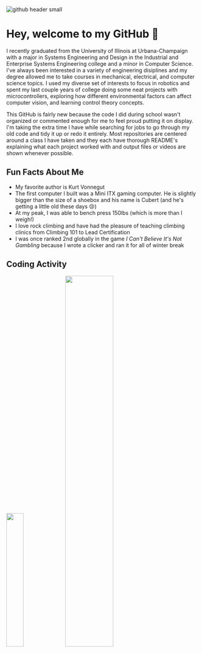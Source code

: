 ![github header small](https://user-images.githubusercontent.com/80641920/117477853-1b802b00-af24-11eb-8808-b063134f7cf0.jpg)

# Hey, welcome to my GitHub 👋
I recently graduated from the University of Illinois at Urbana-Champaign with a major in Systems Engineering and Design in the Industrial and Enterprise Systems Engineering college and a minor in Computer Science. I've always been interested in a variety of engineering disiplines and my degree allowed me to take courses in mechanical, electrical, and computer science topics. I used my diverse set of interests to focus in robotics and spent my last couple years of college doing some neat projects with microcontrollers, exploring how different environmental factors can affect computer vision, and learning control theory concepts.  

This GitHub is fairly new because the code I did during school wasn't organized or commented enough for me to feel proud putting it on display. I'm taking the extra time I have while searching for jobs to go through my old code and tidy it up or redo it entirely. Most repositories are centered around a class I have taken and they each have thorough README's explaining what each project worked with and output files or videos are shown whenever possible.

## Fun Facts About Me
* My favorite author is Kurt Vonnegut
* The first computer I built was a Mini ITX gaming computer. He is slightly bigger than the size of a shoebox and his name is Cubert (and he's getting a little old these days 😢)
* At my peak, I was able to bench press 150lbs (which is more than I weigh!)
* I love rock climbing and have had the pleasure of teaching climbing clinics from Climbing 101 to Lead Certification
* I was once ranked 2nd globally in the game <i>I Can't Believe It's Not Gambling</i> because I wrote a clicker and ran it for all of winter break

## Coding Activity

<img src="https://github-readme-stats.vercel.app/api/top-langs/?username=monk200&theme=jolly" width="30%" />
<img src="https://github-readme-stats.vercel.app/api?username=monk200&theme=jolly" width="50%" />

